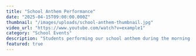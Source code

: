 ```yaml
---
title: "School Anthem Performance"
date: "2025-04-15T09:00:00.000Z"
thumbnail: "/images/uploads/school-anthem-thumbnail.jpg"
video_url: "https://www.youtube.com/watch?v=example1"
category: "School Events"
description: "Students performing our school anthem during the morning assembly."
featured: true
---
```


